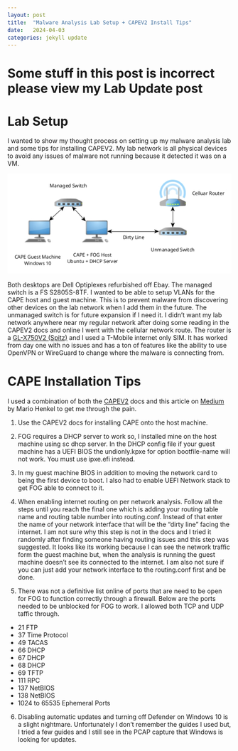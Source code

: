 ```yaml
---
layout: post
title:  "Malware Analysis Lab Setup + CAPEV2 Install Tips"
date:   2024-04-03 
categories: jekyll update
---
```


# Some stuff in this post is incorrect please view my Lab Update post

# Lab Setup

I wanted to show my thought process on setting up my malware analysis lab and some tips for installing CAPEV2. My lab network is all physical devices to avoid any issues of malware not running because it detected it was on a VM.

![Lab Diagram](/assets/images/HomeLabSetup.jpg)

Both desktops are Dell Optiplexes refurbished off Ebay. The managed switch is a FS S2805S-8TF. I wanted to be able to setup VLANs for the CAPE host and guest machine. This is to prevent malware from discovering other devices on the lab network when I add them in the future. The unmanaged switch is for future expansion if I need it. 
I didn’t want my lab network anywhere near my regular network after doing some reading in the CAPEV2 docs and online I went with the cellular network route. The router is a [GL-X750V2 (Spitz)]("https://www.amazon.com/GL-X750V2-Certified-EC25-AFFA-Installed-Dual-Band/dp/B08TRCSSZ4?th=1") and I used a T-Mobile internet only SIM. It has worked from day one with no issues and has a ton of features like the ability to use OpenVPN or WireGuard to change where the malware is connecting from.

# CAPE Installation Tips

I used a combination of both the [CAPEV2]("https://capev2.readthedocs.io/en/latest/") docs and this article on [Medium]("https://mariohenkel.medium.com/using-cape-sandbox-and-fog-to-analyze-malware-on-physical-machines-4dda328d4e2c") by Mario Henkel to get me through the pain.

1. Use the CAPEV2 docs for installing CAPE onto the host machine.

2. FOG requires a DHCP server to work so, I installed mine on the host machine using sc dhcp server. In the DHCP config file if your guest machine has a UEFI BIOS the undionly.kpxe for option bootfile-name will not work. You must use ipxe.efi instead.

3. In my guest machine BIOS in addition to moving the network card to being the first device to boot. I also had to enable UEFI Network stack to get FOG able to connect to it.

4. When enabling internet routing on per network analysis. Follow all the steps until you reach the final one which is adding your routing table name and routing table number into routing.conf. Instead of that  enter the name of your network interface that will be the “dirty line” facing the internet. I am not sure why this step is not in the docs and I tried it randomly after finding someone having routing issues and this step was suggested. It looks like its working because I can see the network traffic form the guest machine but, when the analysis is running the guest machine doesn’t see its connected to the internet. I am also not sure if you can just add your network interface to the routing.conf first and be done.

5. There was not a definitive list online of ports that are need to be open for FOG to function correctly through a firewall. Below are the ports needed to be unblocked for FOG to work. I allowed both TCP and UDP taffic through.

- 21 FTP
- 37 Time Protocol 
- 49 TACAS
- 66 DHCP
- 67 DHCP
- 68 DHCP
- 69 TFTP
- 111 RPC
- 137 NetBIOS
- 138 NetBIOS
- 1024 to 65535 Ephemeral Ports 

6. Disabling automatic updates and turning off Defender on Windows 10 is a slight nightmare. Unfortunately  I don’t remember the guides I used but, I tried a few guides and I still see in the PCAP capture that Windows is looking for updates.


